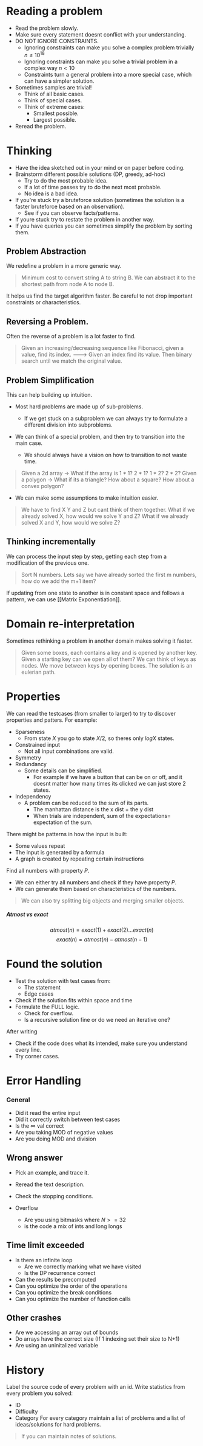 # Reading a problem
- Read the problem slowly.
- Make sure every statement doesnt conflict with your understanding.
- DO NOT IGNORE CONSTRAINTS.
	- Ignoring constraints can make you solve a complex problem trivially $n\le10^{18}$ 
	- Ignoring constraints can make you solve a trivial problem in a complex way $n<10$
	- Constraints turn a general problem into a more special case, which can have a simpler solution.
- Sometimes samples are trivial!
	- Think of all basic cases.
	- Think of special cases.
	- Think of extreme cases:
		- Smallest possible.
		- Largest possible.
- Reread the problem.
# Thinking 
- Have the idea sketched out in your mind or on paper before coding.
- Brainstorm different possible solutions (DP, greedy, ad-hoc)
	- Try to do the most probable idea.
	- If a lot of time passes try to do the next most probable.
	- No idea is a bad idea.
- If you're stuck try a bruteforce solution (sometimes the solution is a faster bruteforce based on an observation).
	- See if you can observe facts/patterns.
- If youre stuck try to restate the problem in another way.
- If you have queries you can sometimes simplify the problem by sorting them.

## Problem Abstraction
We redefine a problem in a more generic way.
>Minimum cost to convert string A to string B.
>We can abstract it to the shortest path from node A to node B.

It helps us find the target algorithm faster.
Be careful to not drop important constraints or characteristics. 

## Reversing a Problem.
Often the reverse of a problem is a lot faster to find.
>Given an increasing/decreasing sequence like Fibonacci, given a value, find its index. --->
>Given an index find its value. 
>Then binary search until we match the original value.

## Problem Simplification
This can help building up intuition.

- Most hard problems are made up of sub-problems.
	- If we get stuck on a subproblem we can always try to formulate a different division into subproblems.

- We can think of a special problem, and then try to transition into the main case.
	- We should always have a vision on how to transition to not waste time.
>Given a 2d array -> What if the array is $1*1$? $2*1$? $1*2$? $2*2$?
>Given a polygon -> What if its a triangle? How about a square? How about a convex polygon?

- We can make some assumptions to make intuition easier.
>We have to find X Y and Z but cant think of them together.
>What if we already solved X, how would we solve Y and Z? What if we already solved X and Y, how would we solve Z?

## Thinking incrementally
We can process the input step by step, getting each step from a modification of the previous one.
>Sort N numbers. 
>Lets say we have already sorted the first m numbers, how do we add the m+1 item?

If updating from one state to another is in constant space and follows a pattern, we can use [[Matrix Exponentiation]].

# Domain re-interpretation
Sometimes rethinking a problem in another domain makes solving it faster.

>Given some boxes, each contains a key and is opened by another key. Given a starting key can we open all of them? 
>We can think of keys as nodes. We move between keys by opening boxes. The solution is an eulerian path.

# Properties
We can read the testcases (from smaller to larger) to try to discover properties and patters.
For example:
- Sparseness 
	- From state $X$ you go to state $X/2$, so theres only $logX$ states.
- Constrained input
	- Not all input combinations are valid.
- Symmetry
- Redundancy
	- Some details can be simplified.
		- For example if we have a button that can be on or off, and it doesnt matter how many times its clicked we can just store 2 states.
- Independency
	- A problem can be reduced to the sum of its parts.
		- The manhattan distance is the x dist + the y dist
		- When trials are independent, sum of the expectations= expectation of the sum.

There might be patterns in how the input is built:
- Some values repeat
- The input is generated by a formula
- A graph is created by repeating certain instructions

Find all numbers with property $P$.
- We can either try all numbers and check if they have property $P$.
- We can generate them based on characteristics of the numbers.

>We can also try splitting big objects and merging smaller objects.

##### Atmost vs exact
$$
atmost(n)=exact(1)+exact(2)...exact(n)
$$
$$
exact(n)=atmost(n)-atmost(n-1)
$$

# Found the solution
- Test the solution with test cases from:
	- The statement
	- Edge cases
- Check if the solution fits within space and time
- Formulate the FULL logic.
	- Check for overflow.
	- Is a recursive solution fine or do we need an iterative one?

After writing
- Check if the code does what its intended, make sure you understand every line.
- Try corner cases.

# Error Handling
### General
- Did it read the entire input
- Did it correctly switch between test cases
- Is the $\infty$ val correct
- Are you taking MOD of negative values
- Are you doing MOD and division

## Wrong answer
- Pick an example, and trace it.
- Reread the text description.
- Check the stopping conditions.

- Overflow
	- Are you using bitmasks where $N>=32$
	- is the code a mix of ints and long longs

## Time limit exceeded
- Is there an infinite loop
	- Are we correctly marking what we have visited
	- Is the DP recurrence correct
- Can the results be precomputed
- Can you optimize the order of the operations
- Can you optimize the break conditions
- Can you optimize the number of function calls

## Other crashes
- Are we accessing an array out of bounds
- Do arrays have the correct size (If 1 indexing set their size to N+1)
- Are using an uninitalized variable

# History
Label the source code of every problem with an id.
Write statistics from every problem you solved:
- ID
- Difficulty
- Category
For every category maintain a list of problems and a list of ideas/solutions for hard problems.
>If you can maintain notes of solutions.


